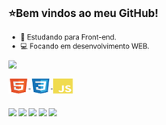 ## ⭐Bem vindos ao meu GitHub!

- 🌱 Estudando para Front-end.
- 💻 Focando em desenvolvimento WEB.

<div>
  <a href="https://github.com/anaxuria">
  <img height="180em" src="https://github-readme-stats.vercel.app/api/top-langs/?username=anaxuria&layout=compact&langs_count=16&theme=midnight-purple"
</div>

<div style="display: inline_block"><br>
  <img align="center" alt="HTML" height="30" width="40" src="https://raw.githubusercontent.com/devicons/devicon/master/icons/html5/html5-original.svg">
  <img align="center" alt="CSS" height="30" width="40" src="https://raw.githubusercontent.com/devicons/devicon/master/icons/css3/css3-original.svg">
  <img align="center" alt="Js" height="30" width="40" src="https://raw.githubusercontent.com/devicons/devicon/master/icons/javascript/javascript-plain.svg">          
</div>
    
 ##
 
<div> 

  <a href="https://instagram.com/ana.xuria" target="_blank"><img src="https://img.shields.io/badge/-Instagram-%23E4405F?style=for-the-badge&logo=instagram&logoColor=white" target="_blank"></a>
  <a href="https://www.linkedin.com/in/anaxuria" target="_blank"><img src="https://img.shields.io/badge/-LinkedIn-%230077B5?style=for-the-badge&logo=linkedin&logoColor=white" target="_blank"></a> 
  <a href = "https://twitter.com/anaxurias"><img src="https://img.shields.io/badge/Twitter-1DA1F2?style=for-the-badge&logo=twitter&logoColor=white" target="_blank"></a>
  <a href = "mailto:anajuliagarcia.ajg@gmail.com"><img src="https://img.shields.io/badge/-Gmail-%23333?style=for-the-badge&logo=gmail&logoColor=white" target="_blank"></a>
  <a href = "https://steamcommunity.com/id/anaxuria"><img src="https://img.shields.io/badge/Steam-000000?style=for-the-badge&logo=steam&logoColor=white" target="_blank"></a>
</div>
